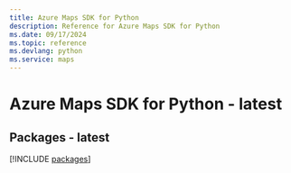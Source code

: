 ```yaml
---
title: Azure Maps SDK for Python
description: Reference for Azure Maps SDK for Python
ms.date: 09/17/2024
ms.topic: reference
ms.devlang: python
ms.service: maps
---
```

# Azure Maps SDK for Python - latest
## Packages - latest
[!INCLUDE [packages](maps-index.md)]